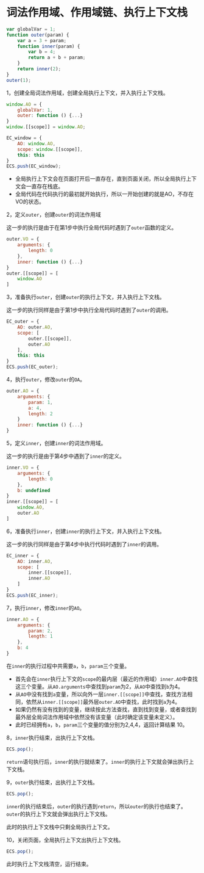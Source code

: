 # 词法作用域、作用域链、执行上下文栈

```JavaScript
var globalVar = 1;
function outer(param) {
    var a = 3 + param;
    function inner(param) {
        var b = 4;
        return a + b + param;
    }
    return inner(2);
}
outer(1);
```

1，创建全局词法作用域，创建全局执行上下文，并入执行上下文栈。

```JavaScript
window.AO = {
    globalVar: 1,
    outer: function () {...}
}
window.[[scope]] = window.AO;

EC_window = {
    AO: window.AO,
    scope: window.[[scope]],
    this: this
}
ECS.push(EC_window);
```

- 全局执行上下文会在页面打开后一直存在，直到页面关闭，所以全局执行上下文会一直存在栈底。
- 全局代码在代码执行的最初就开始执行，所以一开始创建的就是AO，不存在VO的状态。

2，定义`outer`，创建`outer`的词法作用域

这一步的执行是由于在第1步中执行全局代码时遇到了`outer`函数的定义。

```JavaScript
outer.VO = {
    arguments: {
        length: 0
    },
    inner: function () {...}
}
outer.[[scope]] = [
    window.AO
]
```

3，准备执行`outer`，创建`outer`的执行上下文，并入执行上下文栈。

这一步的执行同样是由于第1步中执行全局代码时遇到了`outer`的调用。

```JavaScript
EC_outer = {
    AO: outer.AO,
    scope: [
        outer.[[scope]],
        outer.AO
    ],
    this: this
}
ECS.push(EC_outer);
```

4，执行`outer`，修改`outer`的`OA`。

```JavaScript
outer.AO = {
    arguments: {
        param: 1,
        a: 4,
        length: 2
    }
    inner: function () {...}
}
```

5，定义`inner`，创建`inner`的词法作用域。

这一步的执行是由于第4步中遇到了`inner`的定义。

```JavaScript
inner.VO = {
    arguments: {
        length: 0
    },
    b: undefined
}
inner.[[scope]] = [
    window.AO,
    outer.AO
]
```

6，准备执行`inner`，创建`inner`的执行上下文，并入执行上下文栈。

这一步的执行同样是由于第4步中执行代码时遇到了`inner`的调用。

```JavaScript
EC_inner = {
    AO: inner.AO,
    scope: [
        inner.[[scope]],
        inner.AO
    ]
}
ECS.push(EC_inner);
```

7，执行`inner`，修改`inner`的`AO`。

```JavaScript
inner.AO = {
    arguments: {
        param: 2,
        length: 1
    },
    b: 4
}
```

在`inner`的执行过程中共需要`a`，`b`，`param`三个变量。

- 首先会在`inner`执行上下文的`scope`的最内层（最近的作用域）`inner.AO`中查找这三个变量。从`AO.arguments`中查找到`param`为2，从`AO`中查找到`b`为4。
- 从`AO`中没有找到`a`变量，所以向外一层`inner.[[scope]]`中查找，查找方法相同，依然从`inner.[[scope]]`最外层`outer.AO`中查找，此时找到`a`为4。
- 如果仍然有没有找到的变量，继续按此方法查找，直到找到变量，或者查找到最外层全局词法作用域中依然没有该变量（此时确定该变量未定义）。
- 此时已经拥有`a`，`b`，`param`三个变量的值分别为2,4,4，返回计算结果 10。

8，`inner`执行结束，出执行上下文栈。

```JavaScript
ECS.pop();
```

`return`语句执行后，`inner`的执行就结束了。`inner`的执行上下文就会弹出执行上下文栈。

9，`outer`执行结束，出执行上下文栈。

```JavaScript
ECS.pop();
```

`inner`的执行结束后，`outer`的执行遇到`return`，所以`outer`的执行也结束了。`outer`的执行上下文就会弹出执行上下文栈。

此时的执行上下文栈中只剩全局执行上下文。

10，关闭页面，全局执行上下文出执行上下文栈。

```JavaScript
ECS.pop();
```

此时执行上下文栈清空，运行结束。